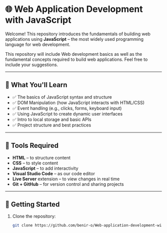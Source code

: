 # 🌐 Web Application Development with JavaScript

Welcome! This repository introduces the fundamentals of building web applications using **JavaScript** – the most widely used programming language for web development.

This repository will include Web development basics as well as the fundamental concepts required to build web applications. Feel free to include your suggestions.

---

## 📘 What You'll Learn

- ✅ The basics of JavaScript syntax and structure  
- ✅ DOM Manipulation (how JavaScript interacts with HTML/CSS)  
- ✅ Event handling (e.g., clicks, forms, keyboard input)  
- ✅ Using JavaScript to create dynamic user interfaces  
- ✅ Intro to local storage and basic APIs  
- ✅ Project structure and best practices  

---

## 🔧 Tools Required

- **HTML** – to structure content  
- **CSS** – to style content  
- **JavaScript** – to add interactivity  
- **Visual Studio Code** – as our code editor  
- **Live Server** extension – to view changes in real time  
- **Git + GitHub** – for version control and sharing projects  

---

## 🚀 Getting Started

1. Clone the repository:
   ```bash
   git clone https://github.com/benir-o/Web-application-development-with-JavaScript
